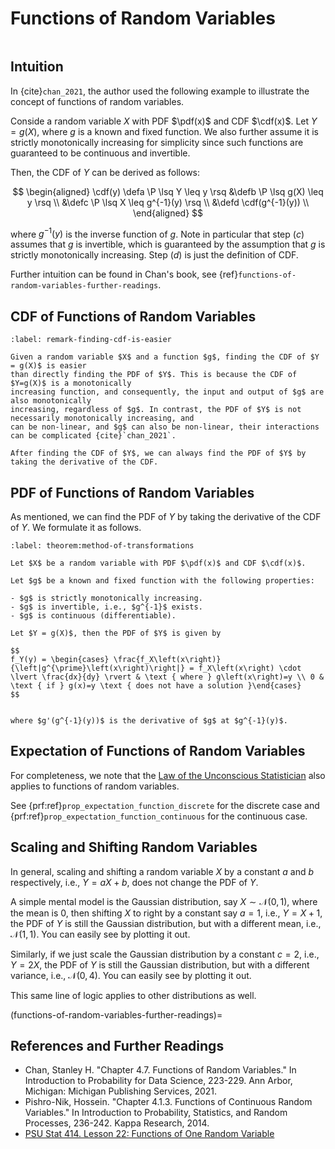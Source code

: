 # Functions of Random Variables

```{contents}
```

## Intuition

In {cite}`chan_2021`, the author used the following example to illustrate the
concept of functions of random variables.

Conside a random variable $X$ with PDF $\pdf(x)$ and CDF $\cdf(x)$. Let
$Y = g(X)$, where $g$ is a known and fixed function. We also further assume it
is strictly monotonically increasing for simplicity since such functions are
guaranteed to be continuous and invertible.

Then, the CDF of $Y$ can be derived as follows:

$$
\begin{aligned}
\cdf(y) \defa \P \lsq Y \leq y \rsq &\defb \P \lsq g(X) \leq y \rsq \\
                                    &\defc \P \lsq X \leq g^{-1}(y) \rsq \\
                                    &\defd \cdf(g^{-1}(y)) \\
\end{aligned}
$$

where $g^{-1}(y)$ is the inverse function of $g$. Note in particular that step
$(c)$ assumes that $g$ is invertible, which is guaranteed by the assumption that
$g$ is strictly monotonically increasing. Step $(d)$ is just the definition of
CDF.

Further intuition can be found in Chan's book, see
{ref}`functions-of-random-variables-further-readings`.

## CDF of Functions of Random Variables

```{prf:remark} Finding CDF is easier
:label: remark-finding-cdf-is-easier

Given a random variable $X$ and a function $g$, finding the CDF of $Y = g(X)$ is easier
than directly finding the PDF of $Y$. This is because the CDF of $Y=g(X)$ is a monotonically
increasing function, and consequently, the input and output of $g$ are also monotonically
increasing, regardless of $g$. In contrast, the PDF of $Y$ is not necessarily monotonically increasing, and
can be non-linear, and $g$ can also be non-linear, their interactions can be complicated {cite}`chan_2021`.

After finding the CDF of $Y$, we can always find the PDF of $Y$ by taking the derivative of the CDF.
```

## PDF of Functions of Random Variables

As mentioned, we can find the PDF of $Y$ by taking the derivative of the CDF of
$Y$. We formulate it as follows.

```{prf:theorem} The Method of Transformations
:label: theorem:method-of-transformations

Let $X$ be a random variable with PDF $\pdf(x)$ and CDF $\cdf(x)$.

Let $g$ be a known and fixed function with the following properties:

- $g$ is strictly monotonically increasing.
- $g$ is invertible, i.e., $g^{-1}$ exists.
- $g$ is continuous (differentiable).

Let $Y = g(X)$, then the PDF of $Y$ is given by

$$
f_Y(y) = \begin{cases} \frac{f_X\left(x\right)}{\left|g^{\prime}\left(x\right)\right|} = f_X\left(x\right) \cdot \lvert \frac{dx}{dy} \rvert & \text { where } g\left(x\right)=y \\ 0 & \text { if } g(x)=y \text { does not have a solution }\end{cases}
$$


where $g'(g^{-1}(y))$ is the derivative of $g$ at $g^{-1}(y)$.
```

## Expectation of Functions of Random Variables

For completeness, we note that the
[Law of the Unconscious Statistician](https://en.wikipedia.org/wiki/Law_of_the_unconscious_statistician)
also applies to functions of random variables.

See {prf:ref}`prop_expectation_function_discrete` for the discrete case and
{prf:ref}`prop_expectation_function_continuous` for the continuous case.

## Scaling and Shifting Random Variables

In general, scaling and shifting a random variable $X$ by a constant $a$ and $b$
respectively, i.e., $Y = aX + b$, does not change the PDF of $Y$.

A simple mental model is the Gaussian distribution, say
$X \sim \mathcal{N}(0, 1)$, where the mean is $0$, then shifting $X$ to right by
a constant say $a=1$, i.e., $Y = X + 1$, the PDF of $Y$ is still the Gaussian
distribution, but with a different mean, i.e., $\mathcal{N}(1, 1)$. You can
easily see by plotting it out.

Similarly, if we just scale the Gaussian distribution by a constant $c=2$, i.e.,
$Y = 2X$, the PDF of $Y$ is still the Gaussian distribution, but with a
different variance, i.e., $\mathcal{N}(0, 4)$. You can easily see by plotting it
out.

This same line of logic applies to other distributions as well.

(functions-of-random-variables-further-readings)=

## References and Further Readings

-   Chan, Stanley H. "Chapter 4.7. Functions of Random Variables." In
    Introduction to Probability for Data Science, 223-229. Ann Arbor, Michigan:
    Michigan Publishing Services, 2021.
-   Pishro-Nik, Hossein. "Chapter 4.1.3. Functions of Continuous Random
    Variables." In Introduction to Probability, Statistics, and Random
    Processes, 236-242. Kappa Research, 2014.
-   [PSU Stat 414. Lesson 22: Functions of One Random Variable](https://online.stat.psu.edu/stat414/lesson/22)
